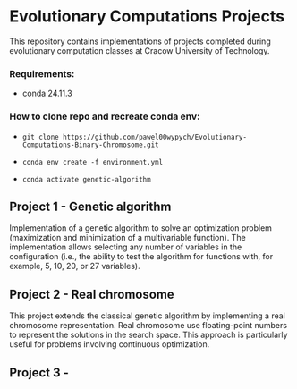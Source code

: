 # Evolutionary Computations Projects
This repository contains implementations of projects completed during evolutionary computation classes at Cracow University of Technology.

### Requirements:
- conda 24.11.3

### How to clone repo and recreate conda env:

- ```git clone https://github.com/pawel00wypych/Evolutionary-Computations-Binary-Chromosome.git```

- ```conda env create -f environment.yml```

- ```conda activate genetic-algorithm```

## Project 1 - Genetic algorithm
Implementation of a genetic algorithm to solve an optimization problem (maximization and minimization of a multivariable function). 
The implementation allows selecting any number of variables in the configuration (i.e., the ability to test the algorithm for functions with, 
for example, 5, 10, 20, or 27 variables).

## Project 2 - Real chromosome
This project extends the classical genetic algorithm by implementing a real chromosome representation.
Real chromosome use floating-point numbers to represent the solutions in the search space.
This approach is particularly useful for problems involving continuous optimization.

## Project 3 - 



